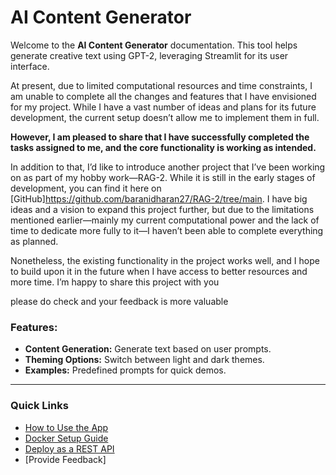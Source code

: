 # AI Content Generator
Welcome to the **AI Content Generator** documentation. This tool helps generate creative text using GPT-2, leveraging Streamlit for its user interface.

At present, due to limited computational resources and time constraints, I am unable to complete all the changes and features that I have envisioned for my project. While I have a vast number of ideas and plans for its future development, the current setup doesn’t allow me to implement them in full. 


**However, I am pleased to share that I have successfully completed the tasks assigned to me, and the core functionality is working as intended.**

In addition to that, I’d like to introduce another project that I’ve been working on as part of my hobby work—RAG-2. While it is still in the early stages of development, you can find it here on [GitHub]<https://github.com/baranidharan27/RAG-2/tree/main>. I have big ideas and a vision to expand this project further, but due to the limitations mentioned earlier—mainly my current computational power and the lack of time to dedicate more fully to it—I haven’t been able to complete everything as planned.

Nonetheless, the existing functionality in the project works well, and I hope to build upon it in the future when I have access to better resources and more time. I’m happy to share this project with you

please do check and your feedback is more valuable 

### Features:
- **Content Generation:** Generate text based on user prompts.
- **Theming Options:** Switch between light and dark themes.
- **Examples:** Predefined prompts for quick demos.

---

### Quick Links
- [How to Use the App](app_overview.md)
- [Docker Setup Guide](docker.md)
- [Deploy as a REST API](rest_api.md)
- [Provide Feedback]
